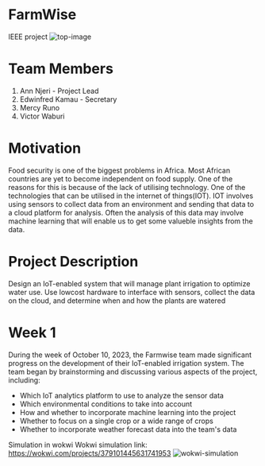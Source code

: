 # FarmWise
IEEE project
![top-image](https://github.com/Vtechcode/FarmWise/assets/98039871/9a40a3cc-b1db-453f-ac0f-4c406ca50253)

# Team Members
1. Ann Njeri - Project Lead
2. Edwinfred Kamau - Secretary
3. Mercy Runo
4. Victor Waburi

# Motivation
Food security is one of the biggest problems in Africa. Most African countries are yet to become independent on food supply. One of the reasons for this is because of the lack of utilising technology. One of the technologies that can be utilised in the internet of things(IOT). IOT involves using sensors to collect data from an environment and sending that data to a cloud platform for analysis. Often the analysis of this data may involve machine learning that will enable us to get some valueble insights from the data.

# Project Description
Design an IoT-enabled system that will manage plant irrigation to optimize water use. Use lowcost hardware to interface with sensors, collect the data on the cloud, and determine when and how the plants are watered

# Week 1
During the week of October 10, 2023, the Farmwise team made significant progress on the
development of their IoT-enabled irrigation system. The team began by brainstorming and
discussing various aspects of the project, including:
- Which IoT analytics platform to use to analyze the sensor data
- Which environmental conditions to take into account
- How and whether to incorporate machine learning into the project
- Whether to focus on a single crop or a wide range of crops
- Whether to incorporate weather forecast data into the team's data

Simulation in wokwi 
Wokwi simulation link: https://wokwi.com/projects/379101445631741953
![wokwi-simulation](https://github.com/Vtechcode/FarmWise/assets/98039871/f675e1d2-19e8-4f44-8486-97984bd22371)
